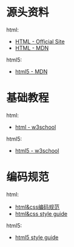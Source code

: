 
# 源头资料

html:
* [HTML - Official Site](https://html.com/)
* [HTML - MDN](https://developer.mozilla.org/zh-CN/docs/Web/HTML)

html5:
* [html5 - MDN](https://developer.mozilla.org/zh-CN/docs/Web/Guide/HTML/HTML5)

# 基础教程

html:
* [html - w3school](http://www.w3school.com.cn/html/index.asp)

html5:
* [html5 - w3school](http://www.w3school.com.cn/html5/index.asp)

# 编码规范

html:
* [html&css编码规范](http://codeguide.bootcss.com/)
* [html&css style guide](https://github.com/Aaaaaashu/Guide)

html5:
* [html5 style guide](https://www.w3schools.com/htmL/html5_syntax.asp)

